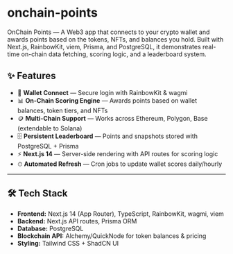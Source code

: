 # onchain-points
OnChain Points — A Web3 app that connects to your crypto wallet and awards points based on the tokens, NFTs, and balances you hold. Built with Next.js, RainbowKit, viem, Prisma, and PostgreSQL, it demonstrates real-time on-chain data fetching, scoring logic, and a leaderboard system.

## ✨ Features
- 🔗 **Wallet Connect** — Secure login with RainbowKit & wagmi  
- 📊 **On-Chain Scoring Engine** — Awards points based on wallet balances, token tiers, and NFTs  
- 🪙 **Multi-Chain Support** — Works across Ethereum, Polygon, Base (extendable to Solana)  
- 🗄 **Persistent Leaderboard** — Points and snapshots stored with PostgreSQL + Prisma  
- ⚡ **Next.js 14** — Server-side rendering with API routes for scoring logic  
- ⏱ **Automated Refresh** — Cron jobs to update wallet scores daily/hourly  

---

## 🛠 Tech Stack
- **Frontend:** Next.js 14 (App Router), TypeScript, RainbowKit, wagmi, viem  
- **Backend:** Next.js API routes, Prisma ORM  
- **Database:** PostgreSQL  
- **Blockchain API:** Alchemy/QuickNode for token balances & pricing  
- **Styling:** Tailwind CSS + ShadCN UI  

